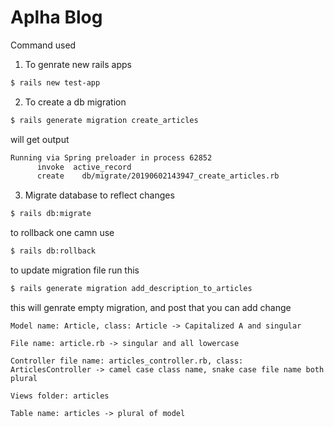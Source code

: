 # Aplha Blog


Command used

1. To genrate new rails apps

```sh
$ rails new test-app
```

2. To create a db migration

```sh
$ rails generate migration create_articles
```
will get output
```sh
Running via Spring preloader in process 62852
      invoke  active_record
      create    db/migrate/20190602143947_create_articles.rb
```

3. Migrate database to reflect changes

```sh
$ rails db:migrate
```

to rollback one camn use
```sh
$ rails db:rollback
```

to update migration file run this

```sh
$ rails generate migration add_description_to_articles
```

this will genrate empty migration, and post that you can add change

```
Model name: Article, class: Article -> Capitalized A and singular

File name: article.rb -> singular and all lowercase

Controller file name: articles_controller.rb, class: ArticlesController -> camel case class name, snake case file name both plural

Views folder: articles

Table name: articles -> plural of model

```
